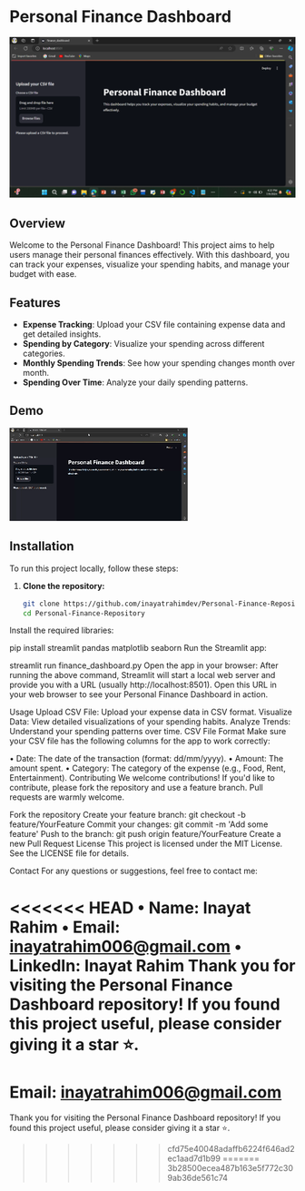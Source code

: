 # Personal Finance Dashboard

![Personal Finance Dashboard](images/finance_dashboard.png)

## Overview

Welcome to the Personal Finance Dashboard! This project aims to help users manage their personal finances effectively. With this dashboard, you can track your expenses, visualize your spending habits, and manage your budget with ease.

## Features

- **Expense Tracking**: Upload your CSV file containing expense data and get detailed insights.
- **Spending by Category**: Visualize your spending across different categories.
- **Monthly Spending Trends**: See how your spending changes month over month.
- **Spending Over Time**: Analyze your daily spending patterns.

## Demo

![Demo gif](dashboard.gif)

## Installation

To run this project locally, follow these steps:

1. **Clone the repository:**
   ```bash
   git clone https://github.com/inayatrahimdev/Personal-Finance-Repository.git
   cd Personal-Finance-Repository
Install the required libraries:


pip install streamlit pandas matplotlib seaborn
Run the Streamlit app:

streamlit run finance_dashboard.py
Open the app in your browser:
After running the above command, Streamlit will start a local web server and provide you with a URL (usually http://localhost:8501). Open this URL in your web browser to see your Personal Finance Dashboard in action.

Usage
Upload CSV File: Upload your expense data in CSV format.
Visualize Data: View detailed visualizations of your spending habits.
Analyze Trends: Understand your spending patterns over time.
CSV File Format
Make sure your CSV file has the following columns for the app to work correctly:

• Date: The date of the transaction (format: dd/mm/yyyy).
• Amount: The amount spent.
• Category: The category of the expense (e.g., Food, Rent, Entertainment).
Contributing
We welcome contributions! If you'd like to contribute, please fork the repository and use a feature branch. Pull requests are warmly welcome.

Fork the repository
Create your feature branch:
git checkout -b feature/YourFeature
Commit your changes:
git commit -m 'Add some feature'
Push to the branch:
git push origin feature/YourFeature
Create a new Pull Request
License
This project is licensed under the MIT License. See the LICENSE file for details.

Contact
For any questions or suggestions, feel free to contact me:

<<<<<<< HEAD
• Name: Inayat Rahim
• Email: inayatrahim006@gmail.com
• LinkedIn: Inayat Rahim
Thank you for visiting the Personal Finance Dashboard repository! If you found this project useful, please consider giving it a star ⭐️.
=======
# Email: inayatrahim006@gmail.com

Thank you for visiting the Personal Finance Dashboard repository! If you found this project useful, please consider giving it a star ⭐️.
   
>>>>>>> cfd75e40048adaffb6224f646ad2ec1aad7d1b99
=======
>>>>>>> 3b28500ecea487b163e5f772c309ab36de561c74
